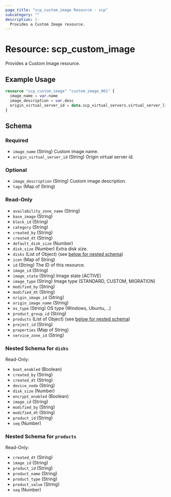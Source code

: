 ```yaml
---
page_title: "scp_custom_image Resource - scp"
subcategory: ""
description: |-
  Provides a Custom Image resource.
---
```


# Resource: scp_custom_image

Provides a Custom Image resource.


## Example Usage

```terraform
resource "scp_custom_image" "custom_image_001" {
  image_name = var.name
  image_description = var.desc
  origin_virtual_server_id = data.scp_virtual_servers.virtual_server_list.contents[0].virtual_server_id
}
```

<!-- schema generated by tfplugindocs -->
## Schema

### Required

- `image_name` (String) Custom image name.
- `origin_virtual_server_id` (String) Origin virtual server id.

### Optional

- `image_description` (String) Custom image description.
- `tags` (Map of String)

### Read-Only

- `availability_zone_name` (String)
- `base_image` (String)
- `block_id` (String)
- `category` (String)
- `created_by` (String)
- `created_dt` (String)
- `default_disk_size` (Number)
- `disk_size` (Number) Extra disk size.
- `disks` (List of Object) (see [below for nested schema](#nestedatt--disks))
- `icon` (Map of String)
- `id` (String) The ID of this resource.
- `image_id` (String)
- `image_state` (String) Image state (ACTIVE)
- `image_type` (String) Image type (STANDARD, CUSTOM, MIGRATION)
- `modified_by` (String)
- `modified_dt` (String)
- `origin_image_id` (String)
- `origin_image_name` (String)
- `os_type` (String) OS type (Windows, Ubuntu, ..)
- `product_group_id` (String)
- `products` (List of Object) (see [below for nested schema](#nestedatt--products))
- `project_id` (String)
- `properties` (Map of String)
- `service_zone_id` (String)

<a id="nestedatt--disks"></a>
### Nested Schema for `disks`

Read-Only:

- `boot_enabled` (Boolean)
- `created_by` (String)
- `created_dt` (String)
- `device_node` (String)
- `disk_size` (Number)
- `encrypt_enabled` (Boolean)
- `image_id` (String)
- `modified_by` (String)
- `modified_dt` (String)
- `product_id` (String)
- `seq` (Number)


<a id="nestedatt--products"></a>
### Nested Schema for `products`

Read-Only:

- `created_dt` (String)
- `image_id` (String)
- `product_id` (String)
- `product_name` (String)
- `product_type` (String)
- `product_value` (String)
- `seq` (Number)
